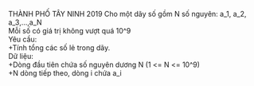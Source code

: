 THÀNH PHỐ TÂY NINH 2019
Cho một dãy số gồm N số nguyên: a_1, a_2, a_3,...,a_N <br>
Mỗi số có giá trị không vượt quá 10^9<br>
Yêu cầu:<br>
+Tính tổng các số lẻ trong dãy.<br>
Dữ liệu:<br>
+Dòng đầu tiên chứa số nguyên dương N (1 <= N <= 10^9)<br>
+N dòng tiếp theo, dòng i chứa a_i<br>
